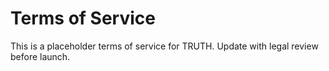 # Terms of Service

This is a placeholder terms of service for TRUTH. Update with legal review before launch.
